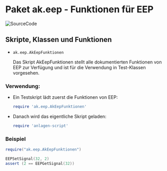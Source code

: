 # Paket ak.eep - Funktionen für EEP

![SourceCode](../../../assets/headers/Ttielbild-Simulator.jpg)

## Skripte, Klassen und Funktionen
* `ak.eep.AkEepFunktionen`

  Das Skript AkEepFunktionen stellt alle dokumentierten Funktionen von EEP zur Verfügung und ist für die Verwendung in Test-Klassen vorgesehen.

### Verwendung:

* Ein Testskript lädt zuerst die Funktionen von EEP:
    ```lua
    require 'ak.eep.AkEepFunktionen'
    ```

* Danach wird das eigentliche Skript geladen:
    ```lua
    require 'anlagen-script'
    ```


### Beispiel

```lua
require("ak.eep.AkEepFunktionen")

EEPSetSignal(32, 2)
assert (2 == EEPGetSignal(32))
```
